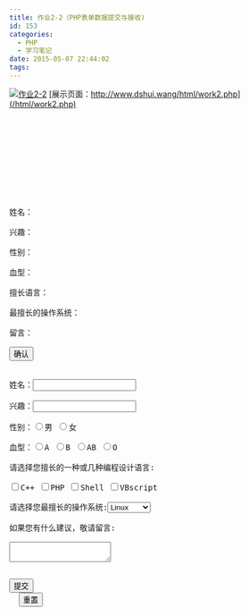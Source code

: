 ```yaml
---
title: 作业2-2（PHP表单数据提交与接收)
id: 153
categories:
  - PHP
  - 学习笔记
date: 2015-05-07 22:44:02
tags:
---
```


[![作业2-2](/wp-content/uploads/2015/05/QQ20150507-5@2x-300x197.png)](/wp-content/uploads/2015/05/QQ20150507-5@2x.png)
[展示页面：http://www.dshui.wang/html/work2.php](/html/work2.php)
<pre lang="php" line="1" escaped="true">
<?php
#Designed By Anthony_Box
#Date: 2015-05-07
#201321092028 OF SCUEC
?>
<!doctype html>
<html>
<head>
<meta charset="UTF-8">
<title>Second Class Work</title>
</head>
<!---
#Designed By Anthony_Box
#Date: 2015-05-07
#201321092028 OF SCUEC
--->
<body>
<?php if ($_POST['submit']){?>
姓名：<?php echo $_POST['name'];?>

兴趣：<?php echo $_POST['intrest'];?>

性别：<?php echo $_POST['sex'];?>

血型：<?php echo $_POST['blood'];?>

擅长语言：<?php echo implode(',',$_POST['lang']);?>

最擅长的操作系统：<?php echo $_POST['system'];?>

留言：<?php echo $_POST['note'];?>

<input type="submit" value="确认">
<?php }else{?>
<form method="post">
<label>姓名：<input type="text" name="name" /></label>

<label>兴趣：<input type="text" name="intrest" /></label>

<label>性别：<input type="radio" name="sex" value="男" />男 </label><label><input type="radio" name="sex" value="女"/>女</label>

<label>血型：<input type="radio" name="blood" value="A"/>A </label><label><input type="radio" name="blood" value="B"/>B </label><label><input type="radio" name="blood" value="AB"/>AB </label><label><input type="radio" name="blood" value="O"/>O</label>

请选择您擅长的一种或几种编程设计语言:

<label><input type="checkbox" name="lang[]" value="C++"/>C++ </label><label><input type="checkbox" name="lang[]" value="PHP"/>PHP </label><label><input type="checkbox" name="lang[]" value="Shell"/>Shell </label><label><input type="checkbox" name="lang[]" value="VBscript"/>VBscript</label>

请选择您最擅长的操作系统:<select name="system"><option>Linux</option><option>Windows</option><option>Unix</option></select>

如果您有什么建议，敬请留言:

<textarea name="note"></textarea>

<input type="submit" name="submit" value="提交"/> &nbsp;&nbsp;<input type="reset" value="重置"/>
</form>
</body>
</html>
<?php }?>
</pre>
